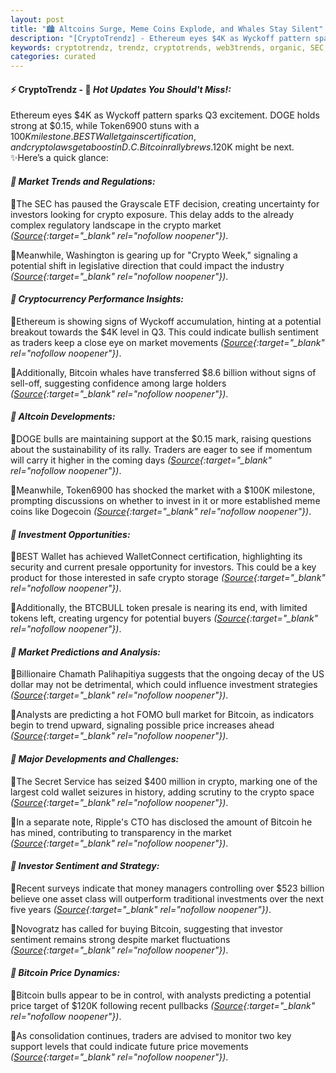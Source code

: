 ```yaml
---
layout: post
title: "🏙️ Altcoins Surge, Meme Coins Explode, and Whales Stay Silent"
description: "[CryptoTrendz] - Ethereum eyes $4K as Wyckoff pattern sparks Q3 excitement. DOGE holds strong at $0.15, while Token6900 stuns with a $100K milestone. BEST Wallet gains certification, and crypto laws get a boost in D.C. Bitcoin rally brews.$120K might be next."
keywords: cryptotrendz, trendz, cryptotrends, web3trends, organic, SEC, Crypto, BTC, Token, Dogecoin, Market, Bitcoin, CTO, Bank
categories: curated
---
```


#### ⚡ CryptoTrendz - 📌 *Hot Updates You Should't Miss!:*

Ethereum eyes $4K as Wyckoff pattern sparks Q3 excitement. DOGE holds strong at $0.15, while Token6900 stuns with a $100K milestone. BEST Wallet gains certification, and crypto laws get a boost in D.C. Bitcoin rally brews.$120K might be next. ✨Here’s a quick glance:


#### *🔖  Market Trends and Regulations:*  

🔹The SEC has paused the Grayscale ETF decision, creating uncertainty for investors looking for crypto exposure. This delay adds to the already complex regulatory landscape in the crypto market *([Source](https://s.avyag.com/wzzt){:target="_blank" rel="nofollow noopener"})*.  

🔹Meanwhile, Washington is gearing up for "Crypto Week," signaling a potential shift in legislative direction that could impact the industry *([Source](https://s.avyag.com/tfnn){:target="_blank" rel="nofollow noopener"})*.  

#### *🔖  Cryptocurrency Performance Insights:*  

🔹Ethereum is showing signs of Wyckoff accumulation, hinting at a potential breakout towards the $4K level in Q3. This could indicate bullish sentiment as traders keep a close eye on market movements *([Source](https://s.avyag.com/kg9g){:target="_blank" rel="nofollow noopener"})*.  

🔹Additionally, Bitcoin whales have transferred $8.6 billion without signs of sell-off, suggesting confidence among large holders *([Source](https://s.avyag.com/ygym){:target="_blank" rel="nofollow noopener"})*.  

#### *🔖  Altcoin Developments:*  

🔹DOGE bulls are maintaining support at the $0.15 mark, raising questions about the sustainability of its rally. Traders are eager to see if momentum will carry it higher in the coming days *([Source](https://s.avyag.com/4y5d){:target="_blank" rel="nofollow noopener"})*.  

🔹Meanwhile, Token6900 has shocked the market with a $100K milestone, prompting discussions on whether to invest in it or more established meme coins like Dogecoin *([Source](https://s.avyag.com/59x0){:target="_blank" rel="nofollow noopener"})*.  

#### *🔖  Investment Opportunities:*  

🔹BEST Wallet has achieved WalletConnect certification, highlighting its security and current presale opportunity for investors. This could be a key product for those interested in safe crypto storage *([Source](https://s.avyag.com/9m26){:target="_blank" rel="nofollow noopener"})*.  

🔹Additionally, the BTCBULL token presale is nearing its end, with limited tokens left, creating urgency for potential buyers *([Source](https://s.avyag.com/t664){:target="_blank" rel="nofollow noopener"})*.  

#### *🔖  Market Predictions and Analysis:*  

🔹Billionaire Chamath Palihapitiya suggests that the ongoing decay of the US dollar may not be detrimental, which could influence investment strategies *([Source](https://s.avyag.com/sssi){:target="_blank" rel="nofollow noopener"})*.  

🔹Analysts are predicting a hot FOMO bull market for Bitcoin, as indicators begin to trend upward, signaling possible price increases ahead *([Source](https://s.avyag.com/d2ew){:target="_blank" rel="nofollow noopener"})*.  

#### *🔖  Major Developments and Challenges:*  

🔹The Secret Service has seized $400 million in crypto, marking one of the largest cold wallet seizures in history, adding scrutiny to the crypto space *([Source](https://s.avyag.com/yuuf){:target="_blank" rel="nofollow noopener"})*.  

🔹In a separate note, Ripple's CTO has disclosed the amount of Bitcoin he has mined, contributing to transparency in the market *([Source](https://s.avyag.com/oplm){:target="_blank" rel="nofollow noopener"})*.  

#### *🔖  Investor Sentiment and Strategy:*  

🔹Recent surveys indicate that money managers controlling over $523 billion believe one asset class will outperform traditional investments over the next five years *([Source](https://s.avyag.com/efzf){:target="_blank" rel="nofollow noopener"})*.  

🔹Novogratz has called for buying Bitcoin, suggesting that investor sentiment remains strong despite market fluctuations *([Source](https://s.avyag.com/aw30){:target="_blank" rel="nofollow noopener"})*.  

#### *🔖  Bitcoin Price Dynamics:*  

🔹Bitcoin bulls appear to be in control, with analysts predicting a potential price target of $120K following recent pullbacks *([Source](https://s.avyag.com/klf1){:target="_blank" rel="nofollow noopener"})*.  

🔹As consolidation continues, traders are advised to monitor two key support levels that could indicate future price movements *([Source](https://s.avyag.com/qanv){:target="_blank" rel="nofollow noopener"})*.